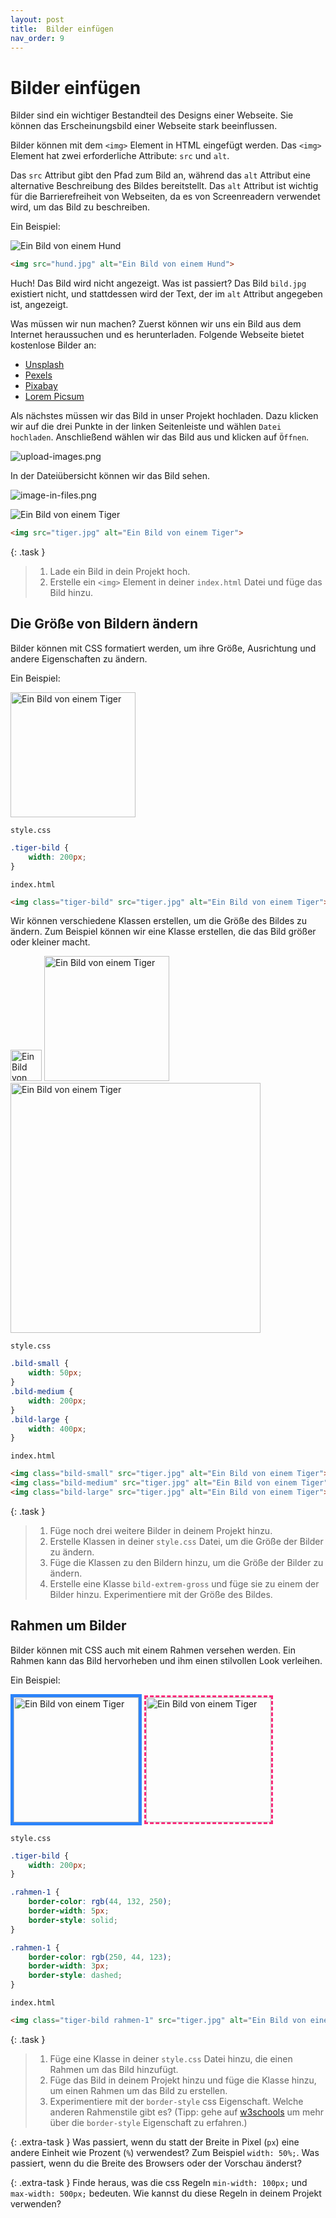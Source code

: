 ```yaml
---
layout: post
title:  Bilder einfügen
nav_order: 9
---
```

<style>
.tiger-bild {
width: 200px;
}

.bild-small {
    width: 50px;
}

.bild-medium {
    width: 200px;
}

.bild-large {
    width: 400px;
}

.rahmen-1 {
border-color: rgb(44, 132, 250);
border-width: 5px;
border-style: solid;
}

.rahmen-2 {
border-color: rgb(250, 44, 123);
border-width: 3px;
border-style: dashed;
}
</style>
# Bilder einfügen

Bilder sind ein wichtiger Bestandteil des Designs einer Webseite. Sie können das Erscheinungsbild einer Webseite stark beeinflussen. 

Bilder können mit dem `<img>` Element in HTML eingefügt werden. Das `<img>` Element hat zwei erforderliche Attribute: `src` und `alt`. 

Das `src` Attribut gibt den Pfad zum Bild an, während das `alt` Attribut eine alternative Beschreibung des Bildes bereitstellt. Das `alt` Attribut ist wichtig für die Barrierefreiheit von Webseiten, da es von Screenreadern verwendet wird, um das Bild zu beschreiben.

Ein Beispiel:

<div class="code-example">
<img src="hund.jpg" alt="Ein Bild von einem Hund">
</div>

```html
<img src="hund.jpg" alt="Ein Bild von einem Hund">
```

Huch! Das Bild wird nicht angezeigt. Was ist passiert? Das Bild `bild.jpg` existiert nicht, und stattdessen wird der Text, der im `alt` Attribut angegeben ist, angezeigt.

Was müssen wir nun machen? Zuerst können wir uns ein Bild aus dem Internet heraussuchen und es herunterladen. Folgende Webseite bietet kostenlose Bilder an: 
- [Unsplash](https://unsplash.com/)
- [Pexels](https://www.pexels.com/)
- [Pixabay](https://pixabay.com/)
- [Lorem Picsum](https://picsum.photos/)

Als nächstes müssen wir das Bild in unser Projekt hochladen. Dazu klicken wir auf die drei Punkte in der linken Seitenleiste und wählen `Datei hochladen`. Anschließend wählen wir das Bild aus und klicken auf `Öffnen`.

![upload-images.png](/images/upload-images.png)

In der Dateiübersicht können wir das Bild sehen. 

![image-in-files.png](/images/image-in-files.png)

<div class="code-example">
<img src="tiger.jpg" alt="Ein Bild von einem Tiger">
</div>

```html
<img src="tiger.jpg" alt="Ein Bild von einem Tiger">
```

{: .task }
> 1. Lade ein Bild in dein Projekt hoch.
> 2. Erstelle ein `<img>` Element in deiner `index.html` Datei und füge das Bild hinzu.

## Die Größe von Bildern ändern

Bilder können mit CSS formatiert werden, um ihre Größe, Ausrichtung und andere Eigenschaften zu ändern.

Ein Beispiel:

<div class="code-example">
<style>
.tiger-bild {
    width: 200px;
}
</style>

<img class="tiger-bild" src="/images/tiger.jpg" alt="Ein Bild von einem Tiger" >

</div>

`style.css`
```css
.tiger-bild {
    width: 200px;
}
```

`index.html`
```html
<img class="tiger-bild" src="tiger.jpg" alt="Ein Bild von einem Tiger">
```

Wir können verschiedene Klassen erstellen, um die Größe des Bildes zu ändern. Zum Beispiel können wir eine Klasse erstellen, die das Bild größer oder kleiner macht.

<div class="code-example">
<img class="bild-small" src="/images/tiger.jpg" alt="Ein Bild von einem Tiger" >
<img class="bild-medium" src="/images/tiger.jpg" alt="Ein Bild von einem Tiger" >
<img class="bild-large" src="/images/tiger.jpg" alt="Ein Bild von einem Tiger" >
</div>

`style.css`
```css
.bild-small {
    width: 50px;
}
.bild-medium {
    width: 200px;
}
.bild-large {
    width: 400px;
}
```

`index.html`
```html
<img class="bild-small" src="tiger.jpg" alt="Ein Bild von einem Tiger">
<img class="bild-medium" src="tiger.jpg" alt="Ein Bild von einem Tiger">
<img class="bild-large" src="tiger.jpg" alt="Ein Bild von einem Tiger">
```


{: .task }
> 1. Füge noch drei weitere Bilder in deinem Projekt hinzu.
> 2. Erstelle Klassen in deiner `style.css` Datei, um die Größe der Bilder zu ändern.
> 3. Füge die Klassen zu den Bildern hinzu, um die Größe der Bilder zu ändern. 
> 4. Erstelle eine Klasse `bild-extrem-gross` und füge sie zu einem der Bilder hinzu. Experimentiere mit der Größe des Bildes.


## Rahmen um Bilder

Bilder können mit CSS auch mit einem Rahmen versehen werden. Ein Rahmen kann das Bild hervorheben und ihm einen stilvollen Look verleihen.

Ein Beispiel:

<div class="code-example">

<img class="tiger-bild rahmen-1" src="/images/tiger.jpg" alt="Ein Bild von einem Tiger" >
<img class="tiger-bild rahmen-2" src="/images/tiger.jpg" alt="Ein Bild von einem Tiger" >

</div>

`style.css`
```css
.tiger-bild {
    width: 200px;
}

.rahmen-1 {
    border-color: rgb(44, 132, 250);
    border-width: 5px;
    border-style: solid;
}

.rahmen-1 {
    border-color: rgb(250, 44, 123);
    border-width: 3px;
    border-style: dashed;
}
```
`index.html`
```html
<img class="tiger-bild rahmen-1" src="tiger.jpg" alt="Ein Bild von einem Tiger" class="img">
```

{: .task }
> 1. Füge eine Klasse in deiner `style.css` Datei hinzu, die einen Rahmen um das Bild hinzufügt.
> 2. Füge das Bild in deinem Projekt hinzu und füge die Klasse hinzu, um einen Rahmen um das Bild zu erstellen.
> 3. Experimentiere mit der `border-style` css Eigenschaft. Welche anderen Rahmenstile gibt es? (Tipp: gehe auf [w3schools](https://www.w3schools.com/cssref/pr_border-style.asp) um mehr über die `border-style` Eigenschaft zu erfahren.)

{: .extra-task }
Was passiert, wenn du statt der Breite in Pixel (`px`) eine andere Einheit wie Prozent (`%`) verwendest? Zum Beispiel `width: 50%;`. Was passiert, wenn du die Breite des Browsers oder der Vorschau änderst?

{: .extra-task }
Finde heraus, was die css Regeln `min-width: 100px;` und `max-width: 500px;` bedeuten. Wie kannst du diese Regeln in deinem Projekt verwenden?
